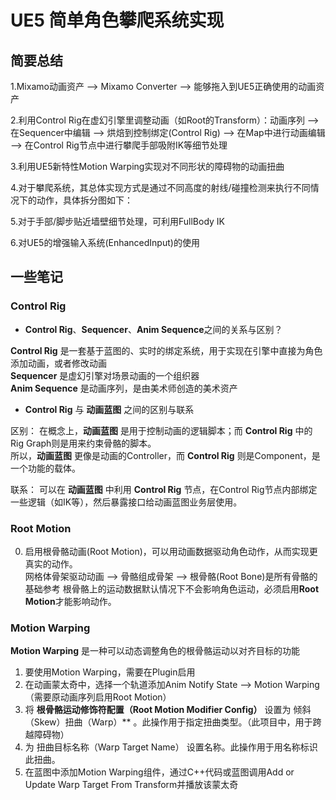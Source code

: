 # UE5 简单角色攀爬系统实现

## 简要总结

1.Mixamo动画资产 --> Mixamo Converter --> 能够拖入到UE5正确使用的动画资产

2.利用Control Rig在虚幻引擎里调整动画（如Root的Transform）：动画序列 --> 在Sequencer中编辑 --> 烘焙到控制绑定(Control Rig) --> 在Map中进行动画编辑 --> 在Control Rig节点中进行攀爬手部吸附IK等细节处理

3.利用UE5新特性Motion Warping实现对不同形状的障碍物的动画扭曲

4.对于攀爬系统，其总体实现方式是通过不同高度的射线/碰撞检测来执行不同情况下的动作，具体拆分图如下：

5.对于手部/脚步贴近墙壁细节处理，可利用FullBody IK

6.对UE5的增强输入系统(EnhancedInput)的使用

## 一些笔记

### Control Rig

* **Control Rig**、**Sequencer**、**Anim Sequence**之间的关系与区别？

**Control Rig** 是一套基于蓝图的、实时的绑定系统，用于实现在引擎中直接为角色添加动画，或者修改动画  
**Sequencer** 是虚幻引擎对场景动画的一个组织器  
**Anim Sequence** 是动画序列，是由美术师创造的美术资产  

* **Control Rig** 与 **动画蓝图** 之间的区别与联系

区别： 在概念上，**动画蓝图** 是用于控制动画的逻辑脚本；而 **Control Rig** 中的Rig Graph则是用来约束骨骼的脚本。  
所以，**动画蓝图** 更像是动画的Controller，而 **Control Rig** 则是Component，是一个功能的载体。

联系： 可以在 **动画蓝图** 中利用 **Control Rig** 节点，在Control Rig节点内部绑定一些逻辑（如IK等），然后暴露接口给动画蓝图业务层使用。

### Root Motion

0. 启用根骨骼动画(Root Motion)，可以用动画数据驱动角色动作，从而实现更真实的动作。  
网格体骨架驱动动画 --> 骨骼组成骨架 --> 根骨骼(Root Bone)是所有骨骼的基础参考
根骨骼上的运动数据默认情况下不会影响角色运动，必须启用**Root Motion**才能影响动作。

### Motion Warping

**Motion Warping** 是一种可以动态调整角色的根骨骼运动以对齐目标的功能

1. 要使用Motion Warping，需要在Plugin启用
2. 在动画蒙太奇中，选择一个轨道添加Anim Notify State --> Motion Warping（需要原动画序列启用Root Motion）
3. 将 **根骨骼运动修饰符配置（Root Motion Modifier Config）** 设置为 倾斜（Skew）扭曲（Warp）** 。此操作用于指定扭曲类型。（此项目中，用于跨越障碍物）
4. 为 扭曲目标名称（Warp Target Name） 设置名称。此操作用于用名称标识此扭曲。
5. 在蓝图中添加Motion Warping组件，通过C++代码或蓝图调用Add or Update Warp Target From Transform并播放该蒙太奇
